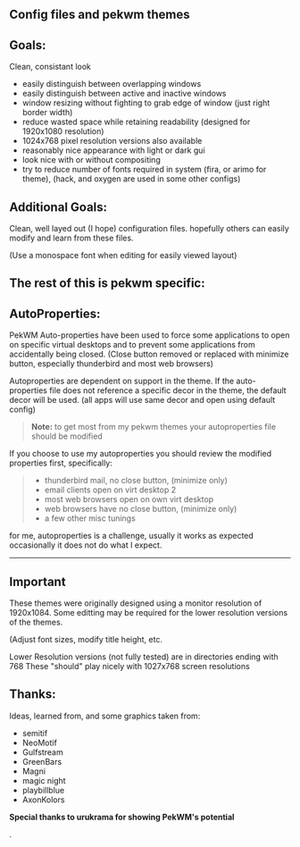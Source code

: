 Config files and pekwm themes
----------

Goals:
-------------

Clean, consistant look

 - easily distinguish between overlapping windows
 - easily distinguish between active and inactive windows
 - window resizing without fighting to grab edge of window (just right border width)
 - reduce wasted space while retaining readability (designed for
   1920x1080 resolution)
 - 1024x768 pixel resolution versions also available
 - reasonably nice appearance with light or dark gui
 - look nice with or without compositing
 - try to reduce number of fonts required in system
	(fira, or arimo for theme), 
	(hack, and oxygen are used in some other configs)

Additional Goals:
-------------

Clean, well layed out (I hope) configuration files.
hopefully others can easily modify and learn from these files.

(Use a monospace font when editing for easily viewed layout)


**The rest of this is pekwm specific:**
-------------


AutoProperties:
-------------

PekWM Auto-properties have been used to force some applications to open on specific virtual desktops and to prevent some applications from accidentally being closed.
(Close button removed or replaced with minimize button, especially thunderbird and most web browsers)

Autoproperties are dependent on support in the theme.
If the auto-properties file does not reference a specific decor in the theme, the default decor will be used. 
(all apps will use same decor and open using default config)

> **Note:**
to get most from my pekwm themes your autoproperties file should be modified

If you choose to use my autoproperties you should review the modified properties first, specifically:

> - thunderbird mail, no close button, (minimize only)
> - email clients open on virt desktop 2
> - most web browsers open on own virt desktop
> - web browsers have no close button, (minimize only)
> - a few other misc tunings
> 
for me, autoproperties is a challenge, usually it works as expected occasionally it does not do what I expect.

----------


**Important**
-------------------

These themes were originally designed using a monitor resolution of 1920x1084. Some editting may be required for the lower resolution versions of the themes. 

(Adjust font sizes, modify title height, etc.

Lower Resolution versions (not fully tested) are in directories ending with 768
These "should" play nicely with 1027x768 screen resolutions

Thanks:
-------------

Ideas, learned from, and  some graphics taken from:

 - semitif
 - NeoMotif
 - Gulfstream
 - GreenBars
 - Magni
 - magic night
 - playbillblue
 - AxonKolors

**Special thanks to urukrama for showing PekWM's potential**
 
 .